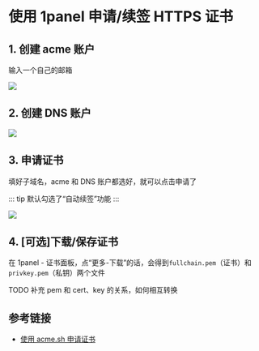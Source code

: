 # 使用 1panel 申请/续签 HTTPS 证书

## 1. 创建 acme 账户

输入一个自己的邮箱

![](https://img.wangj.top/image.4g4ic0rpk8.webp)

## 2. 创建 DNS 账户

![](https://img.wangj.top/image.54xrw67rer.webp)

## 3. 申请证书

填好子域名，acme 和 DNS 账户都选好，就可以点击申请了

::: tip
默认勾选了“自动续签”功能
:::

![](https://img.wangj.top/image.5j47n1d8la.webp)

## 4. [可选]下载/保存证书

在 1panel - 证书面板，点“更多-下载”的话，会得到`fullchain.pem`（证书）和`privkey.pem`（私钥）两个文件

TODO 补充 pem 和 cert、key 的关系，如何相互转换

## 参考链接

- [使用 acme.sh 申请证书](https://zou8944.com/%E4%BD%BF%E7%94%A8%20acme.sh%20%E7%94%B3%E8%AF%B7%E8%AF%81%E4%B9%A6/)
